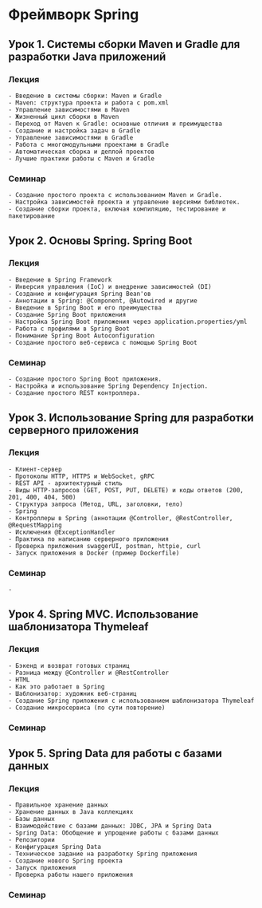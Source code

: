 

# Фреймворк Spring

## Урок 1. Системы сборки Maven и Gradle для разработки Java приложений
### Лекция
    - Введение в системы сборки: Maven и Gradle
    - Maven: структура проекта и работа с pom.xml
    - Управление зависимостями в Maven
    - Жизненный цикл сборки в Maven
    - Переход от Maven к Gradle: основные отличия и преимущества
    - Создание и настройка задач в Gradle
    - Управление зависимостями в Gradle
    - Работа с многомодульными проектами в Gradle
    - Автоматическая сборка и деплой проектов
    - Лучшие практики работы с Maven и Gradle

### Семинар
    - Создание простого проекта с использованием Maven и Gradle.
    - Настройка зависимостей проекта и управление версиями библиотек.
    - Создание сборки проекта, включая компиляцию, тестирование и пакетирование

## Урок 2. Основы Spring. Spring Boot
### Лекция
    - Введение в Spring Framework
    - Инверсия управления (IoC) и внедрение зависимостей (DI)
    - Создание и конфигурация Spring Bean'ов
    - Аннотации в Spring: @Component, @Autowired и другие
    - Введение в Spring Boot и его преимущества
    - Создание Spring Boot приложения
    - Настройка Spring Boot приложения через application.properties/yml
    - Работа с профилями в Spring Boot
    - Понимание Spring Boot Autoconfiguration
    - Создание простого веб-сервиса с помощью Spring Boot

### Семинар
    - Создание простого Spring Boot приложения.
    - Настройка и использование Spring Dependency Injection.
    - Создание простого REST контроллера.

## Урок 3. Использование Spring для разработки серверного приложения
### Лекция
    - Клиент-сервер
    - Протоколы HTTP, HTTPS и WebSocket, gRPC
    - REST API - архитектурный стиль
    - Виды HTTP-запросов (GET, POST, PUT, DELETE) и коды ответов (200, 201, 400, 404, 500)
    - Структура запроса (Метод, URL, заголовки, тело)
    - Spring
    - Контроллеры в Spring (аннотации @Controller, @RestController, @RequestMapping
    - Исключения @ExceptionHandler
    - Практика по написанию серверного приложения
    - Проверка приложения swaggerUI, postman, httpie, curl
    - Запуск приложения в Docker (пример Dockerfile)

### Семинар
    -

## Урок 4. Spring MVC. Использование шаблонизатора Thymeleaf
### Лекция
    - Бэкенд и возврат готовых страниц
    - Разница между @Controller и @RestController
    - HTML
    - Как это работает в Spring
    - Шаблонизатор: художник веб-страниц
    - Создание Spring приложения с использованием шаблонизатора Thymeleaf
    - Создание микросервиса (по сути повторение)

### Семинар

## Урок 5. Spring Data для работы с базами данных
### Лекция
    - Правильное хранение данных
    - Хранение данных в Java коллекциях
    - Базы данных
    - Взаимодействие с базами данных: JDBC, JPA и Spring Data
    - Spring Data: Обобщение и упрощение работы с базами данных
    - Репозитории
    - Конфигурация Spring Data
    - Техническое задание на разработку Spring приложения
    - Создание нового Spring проекта
    - Запуск приложения
    - Проверка работы нашего приложения

### Семинар